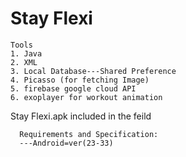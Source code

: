 # Stay Flexi

```
Tools
1. Java
2. XML
3. Local Database---Shared Preference
4. Picasso (for fetching Image)
5. firebase google cloud API
6. exoplayer for workout animation
```
Stay Flexi.apk included in the feild

```
  Requirements and Specification:
  ---Android=ver(23-33)
```
